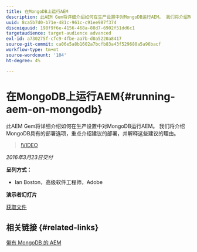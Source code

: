 ```yaml
---
title: 在MongoDB上运行AEM
description: 此AEM Gem将详细介绍如何在生产设置中对MongoDB运行AEM。 我们将介绍MongoDB具有的部署选项，重点介绍建议的部署，并解释这些建议的理由。
uuid: 8ca5b7d0-b71e-481c-961c-c91ee987f374
discoiquuid: 198f9f6e-4156-468a-88d7-6902f51dd6c1
targetaudience: target-audience advanced
exl-id: a730275f-cfc9-4fbe-aa7b-d0a5220a8417
source-git-commit: ca06e5a8b1602a7bcfb83a43f529680a5a96bacf
workflow-type: tm+mt
source-wordcount: '104'
ht-degree: 4%

---
```


# 在MongoDB上运行AEM{#running-aem-on-mongodb}

此AEM Gem将详细介绍如何在生产设置中对MongoDB运行AEM。 我们将介绍MongoDB具有的部署选项，重点介绍建议的部署，并解释这些建议的理由。

>[!VIDEO](https://video.tv.adobe.com/v/19304/?quality=9)

*2016年3月23日交付*

**呈列方式：**

* Ian Boston，高级软件工程师，Adobe

**演示者幻灯片**

[获取文件](assets/aem-gems-032316-onmongodb.pdf)

## 相关链接 {#related-links}

[带有 MongoDB 的 AEM](https://docs.adobe.com/content/docs/en/aem/6-1/deploy/platform/aem-with-mongodb.html)

<!--
[Get back to the Overview](https://helpx.adobe.com/experience-manager/kt/eseminars/gems/aem-index.html)
-->
